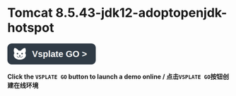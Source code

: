 # Tomcat 8.5.43-jdk12-adoptopenjdk-hotspot

<a href="https://www.vsplate.com/?docker-compose=https://github.com/vsplate/dcenvs/tomcat/8.5.43-jdk12-adoptopenjdk-hotspot"><img alt="VSPLATE GO" src="https://raw.githubusercontent.com/vsplate/images/master/vsgo_btn.png" width="200px"></a>

**Click the `VSPLATE GO` button to launch a demo online / 点击`VSPLATE GO`按钮创建在线环境**